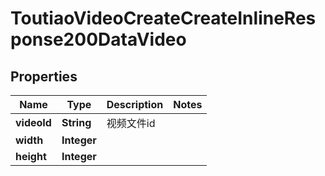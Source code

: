 # ToutiaoVideoCreateCreateInlineResponse200DataVideo

## Properties
Name | Type | Description | Notes
------------ | ------------- | ------------- | -------------
**videoId** | **String** | 视频文件id | 
**width** | **Integer** |  | 
**height** | **Integer** |  | 
